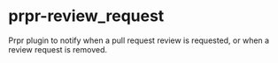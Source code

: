 # prpr-review_request

Prpr plugin to notify when a pull request review is requested, or when a review request is removed.
